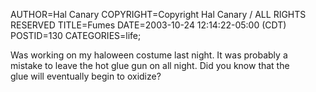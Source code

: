 AUTHOR=Hal Canary
COPYRIGHT=Copyright Hal Canary / ALL RIGHTS RESERVED
TITLE=Fumes
DATE=2003-10-24 12:14:22-05:00 (CDT)
POSTID=130
CATEGORIES=life;

Was working on my haloween costume last night. It was probably a  
mistake to leave the hot glue gun on all night. Did you know that the  
glue will eventually begin to oxidize?
